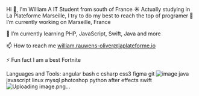 Hi 👋, I'm William
A IT Student from south of France ☀️ Actually studying in La Plateforme Marseille, I try to do my best to reach the top of programer
🔭 I’m currently working on Marseille, France

🌱 I’m currently learning PHP, JavaScript, Swift, Java and more

📫 How to reach me william.rauwens-oliver@laplateforme.io

⚡ Fun fact I am a best Fortnite 

Languages and Tools:
angular bash c csharp css3 figma git ![image](https://github.com/user-attachments/assets/bb7a185a-fb60-4718-a182-25348518ef5c)
 java javascript linux mysql photoshop python after effects swift ![Uploading image.png…]()

